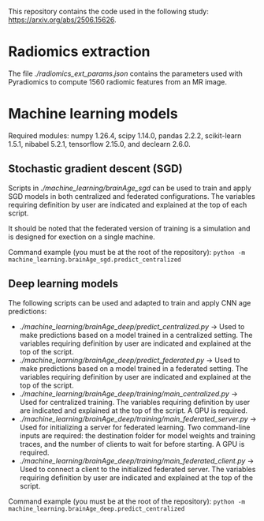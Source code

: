 This repository contains the code used in the following study: <https://arxiv.org/abs/2506.15626>.


# Radiomics extraction

The file *./radiomics_ext_params.json* contains the parameters used with Pyradiomics to compute 1560 radiomic features from an MR image.


# Machine learning models

Required modules: numpy 1.26.4, scipy 1.14.0, pandas 2.2.2, scikit-learn 1.5.1, nibabel 5.2.1, tensorflow 2.15.0, and declearn 2.6.0.

## Stochastic gradient descent (SGD)

Scripts in *./machine_learning/brainAge_sgd* can be used to train and apply SGD models in both centralized and federated configurations. The variables requiring definition by user are indicated and explained at the top of each script.

It should be noted that the federated version of training is a simulation and is designed for exection on a single machine.

Command example (you must be at the root of the repository): `python -m machine_learning.brainAge_sgd.predict_centralized`


## Deep learning models

The following scripts can be used and adapted to train and apply CNN age predictions:

  - *./machine_learning/brainAge_deep/predict_centralized.py* -> Used to make predictions based on a model trained in a centralized setting. The variables requiring definition by user are indicated and explained at the top of the script.
  - *./machine_learning/brainAge_deep/predict_federated.py* -> Used to make predictions based on a model trained in a federated setting. The variables requiring definition by user are indicated and explained at the top of the script.
  - *./machine_learning/brainAge_deep/training/main_centralized.py* -> Used for centralized training. The variables requiring definition by user are indicated and explained at the top of the script. A GPU is required.
  - *./machine_learning/brainAge_deep/training/main_federated_server.py* -> Used for initializing a server for federated learning. Two command-line inputs are required: the destination folder for model weights and training traces, and the number of clients to wait for before starting. A GPU is required.
  - *./machine_learning/brainAge_deep/training/main_federated_client.py* -> Used to connect a client to the initialized federated server. The variables requiring definition by user are indicated and explained at the top of the script.
  
Command example (you must be at the root of the repository): `python -m machine_learning.brainAge_deep.predict_centralized`
  

